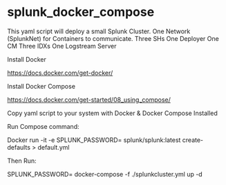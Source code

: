 # splunk_docker_compose
This yaml script will deploy a small Splunk Cluster. 
One Network (SplunkNet) for Containers to communicate. 
Three SHs
One Deployer
One CM
Three IDXs
One Logstream Server

Install Docker 

https://docs.docker.com/get-docker/ 

Install Docker Compose 

https://docs.docker.com/get-started/08_using_compose/ 

Copy yaml script to your system with Docker & Docker Compose Installed 

Run Compose command:

Docker run -it -e SPLUNK_PASSWORD=<yourpassword> splunk/splunk:latest create-defaults > default.yml  

Then Run:  

SPLUNK_PASSWORD=<yourpassword> docker-compose -f ./splunkcluster.yml up -d  
